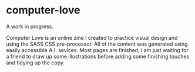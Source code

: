 # computer-love

A work in progress. 

Computer Love is an online zine I created to practice visual design and using the SASS CSS pre-processor. All of the content was generated using easily accessible A.I. sevices. Most pages are finished, I am just waiting for a friend to draw up some illustrations before adding some finishing touches and tidying up the copy.

